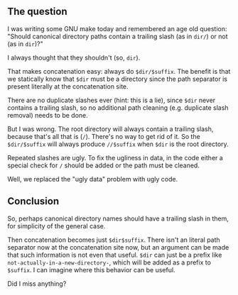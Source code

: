 ## The question

I was writing some GNU make today and remembered an age old question: "Should canonical directory paths contain a trailing slash (as in `dir/`) or not (as in `dir`)?"

I always thought that they shouldn't (so, `dir`).

That makes concatenation easy: always do `$dir/$suffix`. The benefit is that we statically know that `$dir` must be a directory since the path separator is present literally at the concatenation site.

There are no duplicate slashes ever (hint: this is a lie), since `$dir` never contains a trailing slash, so no additional path cleaning (e.g. duplicate slash removal) needs to be done.

But I was wrong. The root directory will always contain a trailing slash, because that's all that is (`/`). There's no way to get rid of it. So the `$dir/$suffix` will always produce `//$suffix` when `$dir` is the root directory.

Repeated slashes are ugly. To fix the ugliness in data, in the code either a special check for `/` should be added or the path must be cleaned.

Well, we replaced the "ugly data" problem with ugly code.

## Conclusion

So, perhaps canonical directory names should have a trailing slash in them, for simplicity of the general case.

Then concatenation becomes just `$dir$suffix`. There isn't an literal path separator now at the concatenation site now, but an argument can be made that such information is not even that useful. `$dir` can just be a prefix like `not-actually-in-a-new-directory-`, which will be added as a prefix to `$suffix`. I can imagine where this behavior can be useful.

Did I miss anything?
